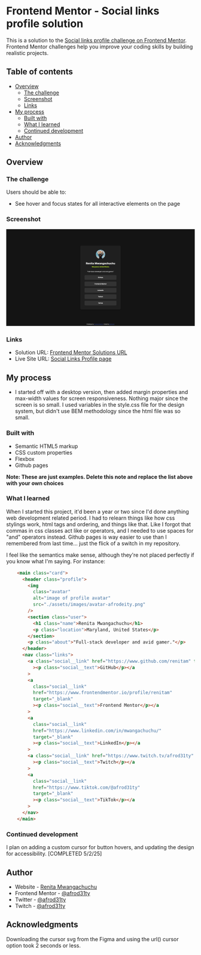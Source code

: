 # Frontend Mentor - Social links profile solution

This is a solution to the [Social links profile challenge on Frontend Mentor](https://www.frontendmentor.io/challenges/social-links-profile-UG32l9m6dQ). Frontend Mentor challenges help you improve your coding skills by building realistic projects.

## Table of contents

- [Overview](#overview)
  - [The challenge](#the-challenge)
  - [Screenshot](#screenshot)
  - [Links](#links)
- [My process](#my-process)
  - [Built with](#built-with)
  - [What I learned](#what-i-learned)
  - [Continued development](#continued-development)
- [Author](#author)
- [Acknowledgments](#acknowledgments)

## Overview

### The challenge

Users should be able to:

- See hover and focus states for all interactive elements on the page

### Screenshot

![Screenshot of Social Media Links](./assets/images/screenshot.png)

### Links

- Solution URL: [Frontend Mentor Solutions URL](https://www.github.com/renitam/social-links-profile)
- Live Site URL: [Social Links Profile page](https://renitam.github.com/social-links-profile)

## My process

- I started off with a desktop version, then added margin properties and max-width values for screen responsiveness. Nothing major since the screen is so small. I used variables in the style.css file for the design system, but didn't use BEM methodology since the html file was so small.

### Built with

- Semantic HTML5 markup
- CSS custom properties
- Flexbox
- Github pages

**Note: These are just examples. Delete this note and replace the list above with your own choices**

### What I learned

When I started this project, it'd been a year or two since I'd done anything web development related period. I had to relearn things like how css stylings work, html tags and ordering, and things like that. Like I forgot that commas in css classes act like or operators, and I needed to use spaces for "and" operators instead. Github pages is way easier to use than I remembered from last time... just the flick of a switch in my repository.

I feel like the semantics make sense, although they're not placed perfectly if you know what I'm saying. For instance:

```html
    <main class="card">
      <header class="profile">
        <img
          class="avatar"
          alt="image of profile avatar"
          src="./assets/images/avatar-afrodeity.png"
        />
        <section class="user">
          <h1 class="name">Renita Mwangachuchu</h1>
          <p class="location">Maryland, United States</p>
        </section>
        <p class="about">"Full-stack developer and avid gamer."</p>
      </header>
      <nav class="links">
        <a class="social__link" href="https://www.github.com/renitam" target="_blank"
          ><p class="social__text">GitHub</p></a
        >
        <a
          class="social__link"
          href="https://www.frontendmentor.io/profile/renitam"
          target="_blank"
          ><p class="social__text">Frontend Mentor</p></a
        >
        <a
          class="social__link"
          href="https://www.linkedin.com/in/mwangachuchu/"
          target="_blank"
          ><p class="social__text">LinkedIn</p></a
        >
        <a class="social__link" href="https://www.twitch.tv/afrod31ty" target="_blank"
          ><p class="social__text">Twitch</p></a
        >
        <a
          class="social__link"
          href="https://www.tiktok.com/@afrod31ty"
          target="_blank"
          ><p class="social__text">TikTok</p></a
        >
      </nav>
    </main>
```

### Continued development

I plan on adding a custom cursor for button hovers, and updating the design for accessibility. [COMPLETED 5/2/25]

## Author

- Website - [Renita Mwangachuchu](https://afrod31ty.github.com/portfolio)
- Frontend Mentor - [@afrod31ty](https://www.frontendmentor.io/profile/afrod31ty)
- Twitter - [@afrod31ty](https://www.twitter.com/afrod31ty)
- Twitch - [@afrod31ty](https://www.twitch.tv/afrod31ty)

## Acknowledgments

Downloading the cursor svg from the Figma and using the url() cursor option took 2 seconds or less. 